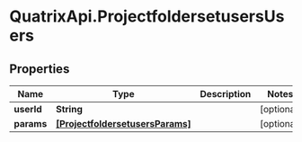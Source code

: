 # QuatrixApi.ProjectfoldersetusersUsers

## Properties
Name | Type | Description | Notes
------------ | ------------- | ------------- | -------------
**userId** | **String** |  | [optional] 
**params** | [**[ProjectfoldersetusersParams]**](ProjectfoldersetusersParams.md) |  | [optional] 


